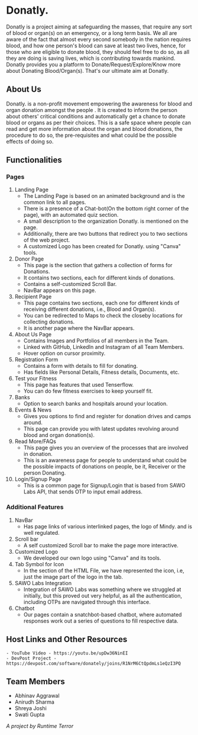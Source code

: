 # Donatly.
Donatly is a project aiming at safeguarding the masses, that require any sort of blood or organ(s) on an emergency, or a long term basis. We all are aware of the fact that almost every second somebody in the nation requires blood, and how one person's blood can save at least two lives, hence, for those who are eligible to donate blood, they should feel free to do so, as all they are doing is saving lives, which is contributing towards mankind. Donatly provides you a platform to Donate/Request/Explore/Know more about Donating Blood/Organ(s). That's our ultimate aim at Donatly. 

## About Us
Donatly. is a non-profit movement empowering the awareness for blood and organ donation amongst the people . It is created to inform the person about others' critical conditions and automatically get a chance to donate blood or organs as per their choices. This is a safe space where people can read and get more information about the organ and blood donations, the procedure to do so, the pre-requisites and what could be the possible effects of doing so. 

## Functionalities

### Pages
1. Landing Page
    - The Landing Page is based on an animated background and is the common link to all pages.
    - There is a presence of a Chat-bot(On the bottom right corner of the page), with an automated quiz section.
    - A small description to the organization Donatly. is mentioned on the page.
    - Additionally, there are two buttons that redirect you to two sections of the web project. 
    - A customized Logo has been created for Donatly. using "Canva" tools.
2. Donor Page
    - This page is the section that gathers a collection of forms for Donations.
    - It contains two sections, each for different kinds of donations.
    - Contains a self-customized Scroll Bar.
    - NavBar appears on this page.
3. Recipient Page
    - This page contains two sections, each one for different kinds of receiving different donations, i.e., Blood and Organ(s).
    - You can be redirected to Maps to check the closeby locations for collecting donations.
    - It is another page where the NavBar appears.
4. About Us Page
    - Contains Images and Portfolios of all members in the Team.
    - Linked with GitHub, LinkedIn and Instagram of all Team Members.
    - Hover option on cursor proximity.
5. Registration Form
    - Contains a form with details to fill for donating.
    - Has fields like Personal Details, Fitness details, Documents, etc.
6. Test your Fitness  
    - This page has features that used Tenserflow.
    - You can do few fitness exercises to keep yourself fit.
7. Banks
    - Option to search banks and hospitals around your location.
8. Events & News
    - Gives you options to find and register for donation drives and camps around.
    - This page can provide you with latest updates revolving around blood and organ donation(s).
9. Read More/FAQs
    - This page gives you an overview of the processes that are involved in donation.
    - This is an awareness page for people to understand what could be the possible impacts of donations on people, be it, Receiver or the person Donating.
10. Login/Signup Page
    - This is a common page for Signup/Login that is based from SAWO Labs API, that sends OTP to input email address.

### Additional Features
1. NavBar
    - Has page links of various interlinked pages, the logo of Mindy. and is well regulated.
2. Scroll bar
    - A self customized Scroll bar to make the page more interactive.
3. Customized Logo
    - We developed our own logo using "Canva" and its tools.
4. Tab Symbol for Icon
    - In the <head> section of the HTML File, we have represented the icon, i.e, just the image part of the logo in the tab.
5. SAWO Labs Integration
    - Integration of SAWO Labs was something where we struggled at initially, but this proved out very helpful, as all the authentication, including OTPs are navigated through this interface.
6. Chatbot
    - Our pages contain a snatchbot-based chatbot, where automated responses work out a series of questions to fill respective data.
    
 ## Host Links and Other Resources
    - YouTube Video - https://youtu.be/upDw36NinEI
    - DevPost Project - https://devpost.com/software/donately/joins/R1NrM6CtQpdmLs1eQzI3PQ

 ## Team Members
  - Abhinav Aggrawal
  - Anirudh Sharma
  - Shreya Joshi
  - Swati Gupta
    
 *A project by Runtime Terror*
